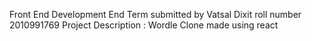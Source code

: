 Front End Development End Term submitted by Vatsal Dixit roll number 2010991769
Project Description : Wordle Clone made using react
